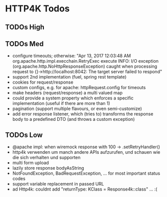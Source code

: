 
# HTTP4K Todos

## TODOs High


## TODOs Med

* configure timeouts; otherwise: "Apr 13, 2017 12:03:48 AM org.apache.http.impl.execchain.RetryExec execute INFO: I/O exception (org.apache.http.NoHttpResponseException) caught when processing request to {}->http://localhost:8042: The target server failed to respond"
* support 2nd implementation (fuel, spring rest template)
* cookies for request/response
* custom configs, e.g. for apache: httpRequest.config for timeouts
* make headers (request/response) a multi valued map
* could provide a system property which enforces a specific implementation (useful if there are more than 1)
* pagination (support multiple flavours, or even semi-customize)
* add error response listener, which (tries to) transforms the response body to a predefined DTO (and throws a custom exception)

## TODOs Low

* @apache impl: when wiremock response with 100 -> .setRetryHandler()
* http4k verwenden um manch andere APIs aufzurufen, und schauen wie die sich verhalten und supporten
* multi form upload
* lazily store response bodyAsString
* NotFoundException, BadRequestException, ... for most important status codes
* support variable replacement in passed URL
* ad Http4k: couldnt add "returnType: KClass<R> = Response4k::class" ... :(
